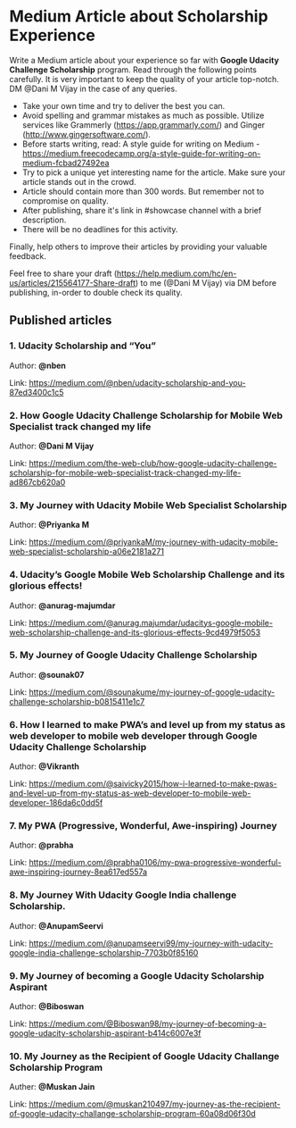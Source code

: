 # Medium Article about Scholarship Experience

Write a Medium article about your experience so far with **Google Udacity Challenge Scholarship** program. Read through the following points carefully. It is very important to keep the quality of your article top-notch. DM @Dani M Vijay in the case of any queries.

- Take your own time and try to deliver the best you can.
- Avoid spelling and grammar mistakes as much as possible. Utilize services like Grammerly (https://app.grammarly.com/) and Ginger (http://www.gingersoftware.com/).
- Before starts writing, read: A style guide for writing on Medium - https://medium.freecodecamp.org/a-style-guide-for-writing-on-medium-fcbad27492ea
- Try to pick a unique yet interesting name for the article. Make sure your article stands out in the crowd.
- Article should contain more than 300 words. But remember not to compromise on quality.
- After publishing, share it's link in #showcase channel with a brief description. 
- There will be no deadlines for this activity.

Finally, help others to improve their articles by providing your valuable feedback.

Feel free to share your draft (https://help.medium.com/hc/en-us/articles/215564177-Share-draft) to me (@Dani M Vijay) via DM before publishing, in-order to double check its quality.

## Published articles

### 1. Udacity Scholarship and “You” 

Author: **@nben**

Link: https://medium.com/@nben/udacity-scholarship-and-you-87ed3400c1c5

### 2. How Google Udacity Challenge Scholarship for Mobile Web Specialist track changed my life 

Author: **@Dani M Vijay** 

Link: https://medium.com/the-web-club/how-google-udacity-challenge-scholarship-for-mobile-web-specialist-track-changed-my-life-ad867cb620a0

### 3. My Journey with Udacity Mobile Web Specialist Scholarship

Author: **@Priyanka M** 

Link: https://medium.com/@priyankaM/my-journey-with-udacity-mobile-web-specialist-scholarship-a06e2181a271

### 4. Udacity’s Google Mobile Web Scholarship Challenge and its glorious effects! 

Author: **@anurag-majumdar** 

Link: https://medium.com/@anurag.majumdar/udacitys-google-mobile-web-scholarship-challenge-and-its-glorious-effects-9cd4979f5053

### 5. My Journey of Google Udacity Challenge Scholarship 

Author: **@sounak07** 

Link: https://medium.com/@sounakume/my-journey-of-google-udacity-challenge-scholarship-b0815411e1c7

### 6. How I learned to make PWA’s and level up from my status as web developer to mobile web developer through Google Udacity Challenge Scholarship 

Author: **@Vikranth** 

Link: https://medium.com/@saivicky2015/how-i-learned-to-make-pwas-and-level-up-from-my-status-as-web-developer-to-mobile-web-developer-186da6c0dd5f

### 7. My PWA (Progressive, Wonderful, Awe-inspiring) Journey

Author: **@prabha** 

Link: https://medium.com/@prabha0106/my-pwa-progressive-wonderful-awe-inspiring-journey-8ea617ed557a

### 8. My Journey With Udacity Google India challenge Scholarship.

Author: **@AnupamSeervi**

Link: https://medium.com/@anupamseervi99/my-journey-with-udacity-google-india-challenge-scholarship-7703b0f85160

### 9. My Journey of becoming a Google Udacity Scholarship Aspirant

Author: **@Biboswan**

Link: https://medium.com/@Biboswan98/my-journey-of-becoming-a-google-udacity-scholarship-aspirant-b414c6007e3f

### 10. My Journey as the Recipient of Google Udacity Challange Scholarship Program

Auther: **@Muskan Jain**

Link: https://medium.com/@muskan210497/my-journey-as-the-recipient-of-google-udacity-challange-scholarship-program-60a08d06f30d
